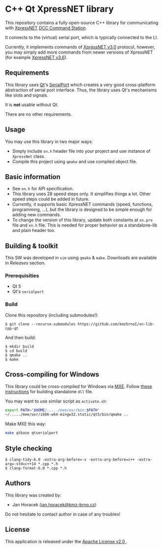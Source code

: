 # C++ Qt XpressNET library

This repository contains a fully open-source C++ library for communicating
with [XpressNET](https://dccwiki.com/XpressNet_Protocol)
[DCC Command Station](https://dccwiki.com/Command_station).

It connects to the (virtual) serial port, which is typically connected to the
LI.

Currently, it implements commands of [XpressNET
v3.0](http://www.lenzusa.com/1newsite1/Manuals/xpressnet.pdf) protocol,
however, you may simply add more commands from newer versions of XpressNET (for
example [XpressNET
v3.6](https://www.lenz-elektronik.de/pdf/XpressNet%20und%20USB%20Interface.pdf)).

## Requirements

This library uses [Qt](https://www.qt.io/)'s
[SerialPort](http://doc.qt.io/qt-5/qtserialport-index.html) which creates a
very good cross-platform abstraction of serial port interface. Thus, the
library uses Qt's mechanisms like slots and signals.

It is **not** usable without Qt.

There are no other requirements.

## Usage

You may use this library in two major ways:

 * Simply include `xn.h` header file into your project and use instance of
   `XpressNet` class.
 * Compile this project using `qmake` and use compiled object file.

## Basic information

 * See `xn.h` for API specification.
 * This library uses 28 speed steps only. It simplifies things a lot. Other
   speed steps could be added in future.
 * Currently, it supports basic XpressNET commands (speed, functions,
   programming, ...), but the library is designed to be simple enough for
   adding new commands.
 * To change the version of this library, update both constants at `xn.pro`
   file and `xn.h` file. This is needed for proper behavior as a standalone-lib
   and plain header too.

## Building & toolkit

This SW was developed in `vim` using `qmake` & `make`. Downloads are available
in *Releases* section.

### Prerequisities

 * Qt 5
 * Qt's `serialport`

### Build

Clone this repository (including submodules!):

```
$ git clone --recurse-submodules https://github.com/kmzbrnoI/xn-lib-cpp-qt
```

And then build:

```
$ mkdir build
$ cd build
$ qmake ..
$ make
```

## Cross-compiling for Windows

This library could be cross-compiled for Windows via [MXE](https://mxe.cc/).
Follow [these instructions](https://stackoverflow.com/questions/14170590/building-qt-5-on-linux-for-windows)
for building standalone `dll` file.

You may want to use similar script as `activate.sh`:

```bash
export PATH="$HOME/...../mxe/usr/bin:$PATH"
~/...../mxe/usr/i686-w64-mingw32.static/qt5/bin/qmake ..
```

Make MXE this way:

```bash
make qtbase qtserialport
```

## Style checking

```
$ clang-tidy-6.0 -extra-arg-before=-x -extra-arg-before=c++ -extra-arg=-std=c++14 *.cpp *.h
$ clang-format-6.0 *.cpp *.h
```

## Authors

This library was created by:

 * Jan Horacek ([jan.horacek@kmz-brno.cz](mailto:jan.horacek@kmz-brno.cz))

Do not hesitate to contact author in case of any troubles!

## License

This application is released under the [Apache License v2.0
](https://www.apache.org/licenses/LICENSE-2.0).
